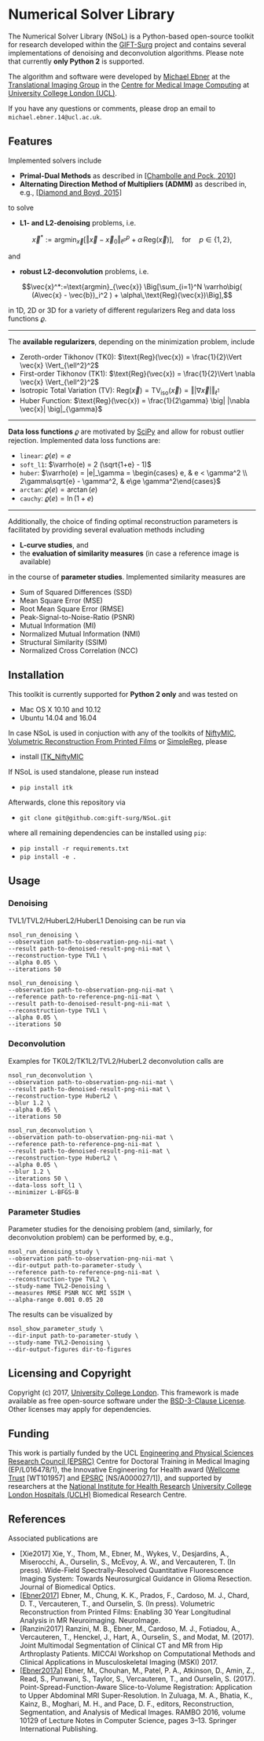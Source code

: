 # Numerical Solver Library 

The Numerical Solver Library (NSoL) is a Python-based open-source toolkit for research developed within the [GIFT-Surg][giftsurg] project and contains several implementations of denoising and deconvolution algorithms.
Please note that currently **only Python 2** is supported.

The algorithm and software were developed by [Michael Ebner][mebner] at the [Translational Imaging Group][tig] in the [Centre for Medical Image Computing][cmic] at [University College London (UCL)][ucl].

If you have any questions or comments, please drop an email to `michael.ebner.14@ucl.ac.uk`.

## Features

Implemented solvers include
* **Primal-Dual Methods** as described in [[Chambolle and Pock, 2010]](https://link.springer.com/article/10.1007/s10851-010-0251-1)
* **Alternating Direction Method of Multipliers (ADMM)** as described in, e.g., [[Diamond and Boyd, 2015]](http://stanford.edu/~boyd/papers/admm_distr_stats.html) 

to solve
* **L1- and L2-denoising** problems, i.e.
```math
\vec{x}^*:=\text{argmin}_{\vec{x}} \Big[\Vert \vec{x} - \vec{x}_0 \Vert_{\ell^p}^p + \alpha\,\text{Reg}(\vec{x})\Big],\quad\text{for}\quad p\in\{1,\,2\},
```
and

* **robust L2-deconvolution** problems, i.e.
```math
\vec{x}^*:=\text{argmin}_{\vec{x}} \Big[\sum_{i=1}^N \varrho\big( (A\vec{x} - \vec{b})_i^2 )  + \alpha\,\text{Reg}(\vec{x})\Big],
```

in 1D, 2D or 3D for a variety of different regularizers $`\text{Reg}`$ and data loss functions $`\varrho`$. 


---

The **available regularizers**, depending on the minimization problem, include
* Zeroth-order Tikhonov (TK0): $`\text{Reg}(\vec{x}) = \frac{1}{2}\Vert \vec{x} \Vert_{\ell^2}^2`$
* First-order Tikhonov (TK1): $`\text{Reg}(\vec{x}) = \frac{1}{2}\Vert \nabla \vec{x} \Vert_{\ell^2}^2`$
* Isotropic Total Variation (TV): $`\text{Reg}(\vec{x}) = \text{TV}_\text{iso}(\vec{x}) = \big\Vert |\nabla \vec{x}| \big\Vert_{\ell^1}`$
* Huber Function: $`\text{Reg}(\vec{x}) = \frac{1}{2\gamma} \big| |\nabla \vec{x}| \big|_{\gamma}`$

---

**Data loss functions** $`\varrho`$ are motivated by [SciPy](https://docs.scipy.org/doc/scipy-0.19.0/reference/generated/scipy.optimize.least_squares.html) and allow for robust outlier rejection. Implemented data loss functions are:
* `linear`: $`\varrho(e) = e `$ 
* `soft_l1`: $`\varrho(e) = 2 (\sqrt{1+e} - 1)`$ 
* `huber`: $`\varrho(e) = |e|_\gamma = \begin{cases} e, & e < \gamma^2 \\ 2\gamma\sqrt{e} - \gamma^2, & e\ge \gamma^2\end{cases}`$
* `arctan`: $`\varrho(e) = \arctan(e)`$
* `cauchy`: $`\varrho(e) = \ln(1 + e)`$

---

Additionally, the choice of finding optimal reconstruction parameters is facilitated by providing several evaluation methods including
* **L-curve studies**, and 
* the **evaluation of similarity measures** (in case a reference image is available) 

in the course of **parameter studies**. Implemented similarity measures are

* Sum of Squared Differences (SSD)
* Mean Square Error (MSE)
* Root Mean Square Error (RMSE)
* Peak-Signal-to-Noise-Ratio (PSNR)
* Mutual Information (MI)
* Normalized Mutual Information (NMI)
* Structural Similarity (SSIM)
* Normalized Cross Correlation (NCC)

## Installation

This toolkit is currently supported for **Python 2 only** and was tested on

* Mac OS X 10.10 and 10.12
* Ubuntu 14.04 and 16.04

In case NSoL is used in conjuction with any of the toolkits of [NiftyMIC][niftymic], [Volumetric Reconstruction From Printed Films][volumetricreconstructionfromprintedfilms] or [SimpleReg][simplereg], please 
* install [ITK_NiftyMIC][itkniftymic]

If NSoL is used standalone, please run instead
* `pip install itk`

Afterwards, clone this repository via 
* `git clone git@github.com:gift-surg/NSoL.git`

where all remaining dependencies can be installed using `pip`:
* `pip install -r requirements.txt`
* `pip install -e .`


## Usage

### Denoising

TVL1/TVL2/HuberL2/HuberL1 Denoising can be run via

```
nsol_run_denoising \
--observation path-to-observation-png-nii-mat \
--result path-to-denoised-result-png-nii-mat \
--reconstruction-type TVL1 \
--alpha 0.05 \
--iterations 50
```
```
nsol_run_denoising \
--observation path-to-observation-png-nii-mat \
--reference path-to-reference-png-nii-mat \
--result path-to-denoised-result-png-nii-mat \
--reconstruction-type TVL1 \
--alpha 0.05 \
--iterations 50
```

### Deconvolution
Examples for TK0L2/TK1L2/TVL2/HuberL2 deconvolution calls are

```
nsol_run_deconvolution \
--observation path-to-observation-png-nii-mat \
--result path-to-denoised-result-png-nii-mat \
--reconstruction-type HuberL2 \
--blur 1.2 \
--alpha 0.05 \
--iterations 50
```
```
nsol_run_deconvolution \
--observation path-to-observation-png-nii-mat \
--reference path-to-reference-png-nii-mat \
--result path-to-denoised-result-png-nii-mat \
--reconstruction-type HuberL2 \
--alpha 0.05 \
--blur 1.2 \
--iterations 50 \
--data-loss soft_l1 \
--minimizer L-BFGS-B
```

### Parameter Studies
Parameter studies for the denoising problem (and, similarly, for deconvolution problem) can be performed by, e.g.,
```
nsol_run_denoising_study \
--observation path-to-observation-png-nii-mat \
--dir-output path-to-parameter-study \
--reference path-to-reference-png-nii-mat \
--reconstruction-type TVL2 \
--study-name TVL2-Denoising \
--measures RMSE PSNR NCC NMI SSIM \
--alpha-range 0.001 0.05 20
```

The results can be visualized by
```
nsol_show_parameter_study \
--dir-input path-to-parameter-study \
--study-name TVL2-Denoising \
--dir-output-figures dir-to-figures
```

## Licensing and Copyright
Copyright (c) 2017, [University College London][ucl].
This framework is made available as free open-source software under the [BSD-3-Clause License][bsd]. Other licenses may apply for dependencies.

## Funding
This work is partially funded by the UCL [Engineering and Physical Sciences Research Council (EPSRC)][epsrc] Centre for Doctoral Training in Medical Imaging (EP/L016478/1), the Innovative Engineering for Health award ([Wellcome Trust][wellcometrust] [WT101957] and [EPSRC][epsrc] [NS/A000027/1]), and supported by researchers at the [National Institute for Health Research][nihr] [University College London Hospitals (UCLH)][uclh] Biomedical Research Centre.

## References
Associated publications are 
* [Xie2017] Xie, Y., Thom, M., Ebner, M., Wykes, V., Desjardins, A., Miserocchi, A., Ourselin, S., McEvoy, A. W., and Vercauteren, T. (In press). Wide-Field Spectrally-Resolved Quantitative Fluorescence Imaging System: Towards Neurosurgical Guidance in Glioma Resection. Journal of Biomedical Optics.
* [[Ebner2017]](https://www.sciencedirect.com/science/article/pii/S1053811917308042) Ebner, M., Chung, K. K., Prados, F., Cardoso, M. J., Chard, D. T., Vercauteren, T., and Ourselin, S. (In press). Volumetric Reconstruction from Printed Films: Enabling 30 Year Longitudinal Analysis in MR Neuroimaging. NeuroImage.
* [Ranzini2017] Ranzini, M. B., Ebner, M., Cardoso, M. J., Fotiadou, A., Vercauteren, T., Henckel, J., Hart, A., Ourselin, S., and Modat, M. (2017). Joint Multimodal Segmentation of Clinical CT and MR from Hip Arthroplasty Patients. MICCAI Workshop on Computational Methods and Clinical Applications in Musculoskeletal Imaging (MSKI) 2017.
* [[Ebner2017a]](https://link.springer.com/chapter/10.1007%2F978-3-319-52280-7_1) Ebner, M., Chouhan, M., Patel, P. A., Atkinson, D., Amin, Z., Read, S., Punwani, S., Taylor, S., Vercauteren, T., and Ourselin, S. (2017). Point-Spread-Function-Aware Slice-to-Volume Registration: Application to Upper Abdominal MRI Super-Resolution. In Zuluaga, M. A., Bhatia, K., Kainz, B., Moghari, M. H., and Pace, D. F., editors, Reconstruction, Segmentation, and Analysis of Medical Images. RAMBO 2016, volume 10129 of Lecture Notes in Computer Science, pages 3–13. Springer International Publishing.

[mebner]: http://cmictig.cs.ucl.ac.uk/people/phd-students/michael-ebner
[tig]: http://cmictig.cs.ucl.ac.uk
[bsd]: https://opensource.org/licenses/BSD-3-Clause
[giftsurg]: http://www.gift-surg.ac.uk
[cmic]: http://cmic.cs.ucl.ac.uk
[guarantors]: https://guarantorsofbrain.org/
[ucl]: http://www.ucl.ac.uk
[uclh]: http://www.uclh.nhs.uk
[epsrc]: http://www.epsrc.ac.uk
[wellcometrust]: http://www.wellcome.ac.uk
[mssociety]: https://www.mssociety.org.uk/
[nihr]: http://www.nihr.ac.uk/research
[itkniftymic]: https://github.com/gift-surg/ITK_NiftyMIC/wikis/home
[niftymic]: https://github.com/gift-surg/NiftyMIC
[nsol]: https://github.com/gift-surg/NSoL
[simplereg]: https://github.com/gift-surg/SimpleReg
[simplereg-dependencies]: https://github.com/gift-surg/SimpleReg/wikis/simplereg-dependencies
[pysitk]: https://github.com/gift-surg/PySiTK
[volumetricreconstructionfromprintedfilms]: https://github.com/gift-surg/VolumetricReconstructionFromPrintedFilms
